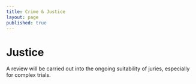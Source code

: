 ```yaml
---
title: Crime & Justice
layout: page
published: true
---
```


# Justice

A review will be carried out into the ongoing suitability of juries, especially for complex trials.
